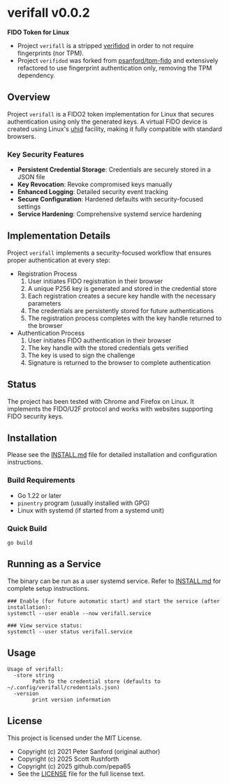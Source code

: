 # verifall v0.0.2
**FIDO Token for Linux**
* Project `verifall` is a stripped [verifidod](https://github.com/cowboyrushforth/verifidod)
  in order to not require fingerprints (nor TPM).
* Project `verifidod` was forked from [psanford/tpm-fido](https://github.com/psanford/tpm-fido) and extensively refactored to use fingerprint authentication only, removing the TPM dependency.

## Overview
Project `verifall` is a FIDO2 token implementation for Linux that secures authentication using only the generated keys.
A virtual FIDO device is created using Linux's [uhid](https://github.com/psanford/uhid) facility, making it fully compatible with standard browsers.

### Key Security Features
* **Persistent Credential Storage**: Credentials are securely stored in a JSON file
* **Key Revocation**: Revoke compromised keys manually
* **Enhanced Logging**: Detailed security event tracking
* **Secure Configuration**: Hardened defaults with security-focused settings
* **Service Hardening**: Comprehensive systemd service hardening

## Implementation Details
Project `verifall` implements a security-focused workflow that ensures proper authentication at every step:
* Registration Process
  1. User initiates FIDO registration in their browser
  2. A unique P256 key is generated and stored in the credential store
  3. Each registration creates a secure key handle with the necessary parameters
  4. The credentials are persistently stored for future authentications
  5. The registration process completes with the key handle returned to the browser
* Authentication Process
  1. User initiates FIDO authentication in their browser
  2. The key handle with the stored credentials gets verified
  3. The key is used to sign the challenge
  4. Signature is returned to the browser to complete authentication

## Status
The project has been tested with Chrome and Firefox on Linux. It implements the FIDO/U2F protocol and works with websites supporting FIDO security keys.

## Installation
Please see the [INSTALL.md](INSTALL.md) file for detailed installation and configuration instructions.

### Build Requirements
* Go 1.22 or later
* `pinentry` program (usually installed with GPG)
* Linux with systemd (if started from a systemd unit)

### Quick Build
`go build`

## Running as a Service
The binary can be run as a user systemd service. Refer to [INSTALL.md](INSTALL.md) for complete setup instructions.

```
### Enable (for future automatic start) and start the service (after installation):
systemctl --user enable --now verifall.service

### View service status:
systemctl --user status verifall.service
```

## Usage
```
Usage of verifall:
  -store string
    	Path to the credential store (defaults to ~/.config/verifall/credentials.json)
  -version
    	print version information
```

## License
This project is licensed under the MIT License. 
* Copyright (c) 2021 Peter Sanford (original author)
* Copyright (c) 2025 Scott Rushforth
* Copyright (c) 2025 github.com/pepa65
* See the [LICENSE](LICENSE) file for the full license text.
